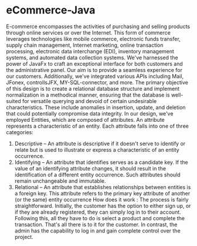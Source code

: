 # eCommerce-Java
E-commerce encompasses the activities of purchasing and selling products through online services or over the Internet. This form of commerce leverages technologies like mobile commerce, electronic funds transfer, supply chain management, Internet marketing, online transaction processing, electronic data interchange (EDI), inventory management systems, and automated data collection systems. We've harnessed the power of JavaFx to craft an exceptional interface for both customers and the administrative panel. Our aim is to provide a seamless experience for our customers. Additionally, we've integrated various APIs including Mail, JFonex, controllsJFX, MY-SQL-connector, and more.
The primary objective of this design is to create a relational database structure and implement normalization in a methodical manner, ensuring that the database is well-suited for versatile querying and devoid of certain undesirable characteristics. These include anomalies in insertion, update, and deletion that could potentially compromise data integrity.
In our design, we've employed Entities, which are composed of attributes. An attribute represents a characteristic of an entity. Each attribute falls into one of three categories:
1.	Descriptive – An attribute is descriptive if it doesn't serve to identify or relate but is used to illustrate or express a characteristic of an entity occurrence.
2.	Identifying – An attribute that identifies serves as a candidate key. If the value of an identifying attribute changes, it should result in the identification of a different entity occurrence. Such attributes should remain unchangeable and immutable.
3.	Relational – An attribute that establishes relationships between entities is a foreign key. This attribute refers to the primary key attribute of another (or the same) entity occurrence
How does it work :
The process is fairly straightforward. Initially, the customer has the option to either sign up, or if they are already registered, they can simply log in to their account. Following this, all they have to do is select a product and complete the transaction. That's all there is to it for the customer. In contrast, the admin has the capability to log in and gain complete control over the project.
